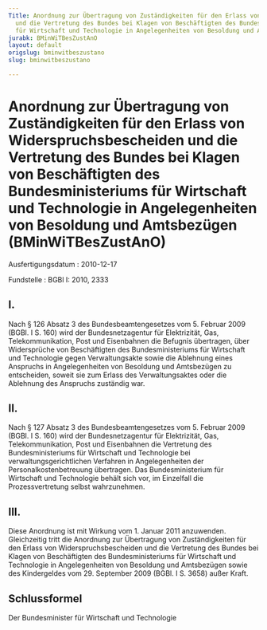 ```yaml
---
Title: Anordnung zur Übertragung von Zuständigkeiten für den Erlass von Widerspruchsbescheiden
  und die Vertretung des Bundes bei Klagen von Beschäftigten des Bundesministeriums
  für Wirtschaft und Technologie in Angelegenheiten von Besoldung und Amtsbezügen
jurabk: BMinWiTBesZustAnO
layout: default
origslug: bminwitbeszustano
slug: bminwitbeszustano

---
```


# Anordnung zur Übertragung von Zuständigkeiten für den Erlass von Widerspruchsbescheiden und die Vertretung des Bundes bei Klagen von Beschäftigten des Bundesministeriums für Wirtschaft und Technologie in Angelegenheiten von Besoldung und Amtsbezügen (BMinWiTBesZustAnO)

Ausfertigungsdatum
:   2010-12-17

Fundstelle
:   BGBl I: 2010, 2333

## I.

Nach § 126 Absatz 3 des Bundesbeamtengesetzes vom 5. Februar 2009
(BGBl. I S. 160) wird der Bundesnetzagentur für Elektrizität, Gas,
Telekommunikation, Post und Eisenbahnen die Befugnis übertragen, über
Widersprüche von Beschäftigten des Bundesministeriums für Wirtschaft
und Technologie gegen Verwaltungsakte sowie die Ablehnung eines
Anspruchs in Angelegenheiten von Besoldung und Amtsbezügen zu
entscheiden, soweit sie zum Erlass des Verwaltungsaktes oder die
Ablehnung des Anspruchs zuständig war.

## II.

Nach § 127 Absatz 3 des Bundesbeamtengesetzes vom 5. Februar 2009
(BGBl. I S. 160) wird der Bundesnetzagentur für Elektrizität, Gas,
Telekommunikation, Post und Eisenbahnen die Vertretung des
Bundesministeriums für Wirtschaft und Technologie bei
verwaltungsgerichtlichen Verfahren in Angelegenheiten der
Personalkostenbetreuung übertragen. Das Bundesministerium für
Wirtschaft und Technologie behält sich vor, im Einzelfall die
Prozessvertretung selbst wahrzunehmen.

## III.

Diese Anordnung ist mit Wirkung vom 1. Januar 2011 anzuwenden.
Gleichzeitig tritt die Anordnung zur Übertragung von Zuständigkeiten
für den Erlass von Widerspruchsbescheiden und die Vertretung des
Bundes bei Klagen von Beschäftigten des Bundesministeriums für
Wirtschaft und Technologie in Angelegenheiten von Besoldung und
Amtsbezügen sowie des Kindergeldes vom 29. September 2009 (BGBl. I S.
3658) außer Kraft.

## Schlussformel

Der Bundesminister für Wirtschaft und Technologie

